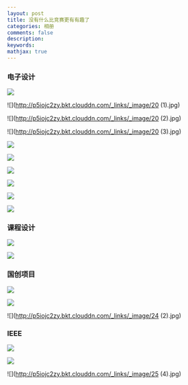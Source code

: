 ```yaml
---
layout: post
title: 没有什么比竞赛更有有趣了
categories: 相册
comments: false
description: 
keywords: 
mathjax: true
---
```


### 电子设计

![](http://p5iojc2zy.bkt.clouddn.com/_links/_image/IMG_0986.JPG)

![](http://p5iojc2zy.bkt.clouddn.com/_links/_image/20 (1).jpg)

![](http://p5iojc2zy.bkt.clouddn.com/_links/_image/20 (2).jpg)

![](http://p5iojc2zy.bkt.clouddn.com/_links/_image/20 (3).jpg)

![](http://p5iojc2zy.bkt.clouddn.com/_links/_image/20140818504.jpg)

![](http://p5iojc2zy.bkt.clouddn.com/_links/_image/20140818494.jpg)


![](http://p5iojc2zy.bkt.clouddn.com/_links/_image/IMG_5492.JPG)

![](http://p5iojc2zy.bkt.clouddn.com/_links/_image/IMG_0976.JPG)

![](http://p5iojc2zy.bkt.clouddn.com/_links/_image/IMG_0977.JPG)


![](http://p5iojc2zy.bkt.clouddn.com/_links/_image/20140814483.jpg)

### 课程设计

![](http://p5iojc2zy.bkt.clouddn.com/_links/_image/20110703443.jpg)

![](http://p5iojc2zy.bkt.clouddn.com/_links/_image/2018-10-10-10-33-13.jpg)


### 国创项目

![](http://p5iojc2zy.bkt.clouddn.com/_links/_image/20140910579.jpg)

![](http://p5iojc2zy.bkt.clouddn.com/_links/_image/20110707880.jpg)


![](http://p5iojc2zy.bkt.clouddn.com/_links/_image/24 (2).jpg)

### IEEE

![](http://p5iojc2zy.bkt.clouddn.com/_links/_image/IMG_0547.JPG)

![](http://p5iojc2zy.bkt.clouddn.com/_links/_image/IMG_0538.JPG)


![](http://p5iojc2zy.bkt.clouddn.com/_links/_image/25 (4).jpg)



